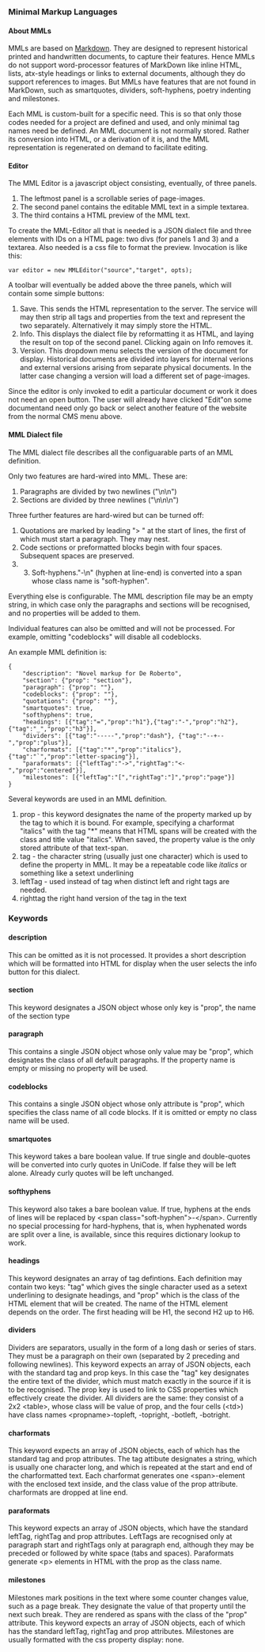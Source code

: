 ### Minimal Markup Languages
#### About MMLs

MMLs are based on [Markdown](http://daringfireball.net/projects/markdown/syntax). They are designed to represent historical printed and handwritten documents, to capture their features. Hence MMLs do not support word-processor features of MarkDown like inline HTML, lists, atx-style headings or links to external documents, although they do support references to images. But MMLs have features that are not found in MarkDown, such as smartquotes, dividers, soft-hyphens, poetry indenting and milestones. 

Each MML is custom-built for a specific need. This is so that only those codes needed for a project are defined and used, and only minimal tag names need be defined. An MML document is not normally stored. Rather its conversion into HTML, or a derivation of it is, and the MML representation is regenerated on demand to facilitate editing.

#### Editor
The MML Editor is a javascript object consisting, eventually, of three panels. 

1. The leftmost panel is a scrollable series of page-images. 
2. The second panel contains the editable MML text in a simple textarea. 
3. The third contains a HTML preview of the MML text. 

To create the MML-Editor all that is needed is a JSON dialect file and three elements with IDs on a HTML page: two divs (for panels 1 and 3) and a textarea. Also needed is a css file to format the preview. Invocation is like this:

    var editor = new MMLEditor("source","target", opts);

A toolbar will eventually be added above the three panels, which will contain some simple buttons:

1. Save. This sends the HTML representation to the server. The service will may then strip all tags and properties from the text and represent the two separately. Alternatively it may simply store the HTML.
2. Info. This displays the dialect file by reformatting it as HTML, and laying the result on top of the second panel. Clicking again on Info removes it.
3. Version. This dropdown menu selects the version of the document for display. Historical documents are divided into layers for internal verions and external versions arising from separate physical documents. In the latter case changing a version will load a different set of page-images.

Since the editor is only invoked to edit a particular document or work it does not need an open button. The user will already have clicked "Edit"on some documentand need only go back or select another feature of the website from the normal CMS menu above.

#### MML Dialect file
The MML dialect file describes all the configuarable parts of an MML definition.

Only two features are hard-wired into MML. These are:

1. Paragraphs are divided by two newlines ("\n\n")
2. Sections are divided by three newlines ("\n\n\n")

Three further features are hard-wired but can be turned off:

1. Quotations are marked by leading "> " at the start of lines, the first of which must start a paragraph. They may nest.
2. Code sections or preformatted blocks begin with four spaces. Subsequent spaces are preserved.
3. 3. Soft-hyphens."-\n" (hyphen at line-end) is converted into a span whose class name is "soft-hyphen".

Everything else is configurable. The MML description file may be an empty string, in which case only the paragraphs and sections will be recognised, and no properties will be added to them.

Individual features can also be omitted and will not be processed. For example, omitting "codeblocks" will disable all codeblocks. 

An example MML definition is:

    {
        "description": "Novel markup for De Roberto",
        "section": {"prop": "section"},
        "paragraph": {"prop": ""},
        "codeblocks": {"prop": ""},
        "quotations": {"prop": ""},
        "smartquotes": true,
        "softhyphens": true,
        "headings": [{"tag":"=","prop":"h1"},{"tag":"-","prop":"h2"},{"tag":"_","prop":"h3"}],
        "dividers": [{"tag":"-----","prop":"dash"}, {"tag":"--+--","prop":"plus"}],
        "charformats": [{"tag":"*","prop":"italics"},{"tag":"`","prop":"letter-spacing"}],
        "paraformats": [{"leftTag":"->","rightTag":"<-","prop":"centered"}],
        "milestones": [{"leftTag":"[","rightTag":"]","prop":"page"}]
    }

Several keywords are used in an MML definition. 

1. prop - this keyword designates the name of the property marked up by the tag to which it is bound. For example, specifying a charformat "italics" with the tag "*" means that HTML spans will be created with the class and title value "italics". When saved, the property value is the only stored attribute of that text-span.
2. tag - the character string (usually just one character) which is used to define the property in MML. It may be a repeatable code like *italics* or something like a setext underlining
3. leftTag - used instead of tag when distinct left and right tags are needed.
4. righttag the right hand version of the tag in the text

### Keywords
#### description
This can be omitted as it is not processed. It provides a short description which will be formatted into HTML for display when the user selects the info button for this dialect.

#### section
This keyword designates a JSON object whose only key is "prop", the name of the section type

#### paragraph
This contains a single JSON object whose only value may be "prop", which designates the class of all default paragraphs. If the property name is empty or missing no property will be used.

#### codeblocks
This contains a single JSON object whose only attribute is "prop", which specifies the class name of all code blocks. If it is omitted or empty no class name will be used.

#### smartquotes
This keyword takes a bare boolean value. If true single and double-quotes will be converted into curly quotes in UniCode. If false they will be left alone. Already curly quotes will be left unchanged.

#### softhyphens
This keyword also takes a bare boolean value. If true, hyphens at the ends of lines will be replaced by &lt;span class="soft-hyphen"&gt;-&lt;/span&gt;. Currently no special processing for hard-hyphens, that is, when hyphenated words are split over a line, is available, since this requires dictionary lookup to work.

#### headings
This keyword designates an array of tag defintions. Each definition may contain two keys: "tag" which gives the single character used as a setext underlining to designate headings, and "prop" which is the class of the HTML element that will be created. The name of the HTML element depends on the order. The first heading will be H1, the second H2 up to H6.

#### dividers
Dividers are separators, usually in the form of a long dash or series of stars. They must be a paragraph on their own (separated by 2 preceding and following newlines). This keyword expects an array of JSON objects, each with the standard tag and prop keys. In this case the "tag" key designates the entire text of the divider, which must match exactly in the source if it is to be recognised. The prop key is used to link to CSS properties which effectively create the divider. All dividers are the same: they consist of a 2x2 &lt;table&gt;, whose class will be value of prop, and the four cells (&lt;td&gt;) have class names &lt;propname&gt;-topleft, -topright, -botleft, -botright.

#### charformats
This keyword expects an array of JSON objects, each of which has the standard tag and prop attributes. The tag attibute designates a string, which is usually one character long, and which is repeated at the start and end of the charformatted  text. Each charformat generates one &lt;span&gt;-element with the enclosed text inside, and the class value of the prop attribute. charformats are dropped at line end.

#### paraformats
This keyword expects an array of JSON objects, which have the standard leftTag, rightTag and prop attributes. LeftTags are recognised only at paragraph start and rightTags only at paragraph end, although they may be preceded or followed by white space (tabs and spaces). Paraformats generate &lt;p&gt; elements in HTML with the prop as the class name.

#### milestones
Milestones mark positions in the text where some counter changes value, such as a page break. They designate the value of that property until the next such break. They are rendered as spans with the class of the "prop" attribute. This keyword expects an array of JSON objects, each of which has the standard leftTag, rightTag and prop attributes. Milestones are usually formatted with the css property display: none.

